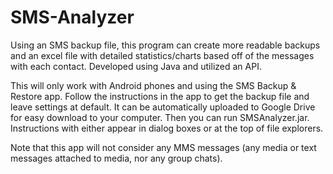 # SMS-Analyzer
Using an SMS backup file, this program can create more readable backups and an excel file with detailed statistics/charts based off of the messages with each contact. Developed using Java and utilized an API.

This will only work with Android phones and using the SMS Backup & Restore app. Follow the instructions in the app to get the backup file and leave settings at default.
It can be automatically uploaded to Google Drive for easy download to your computer. Then you can run SMSAnalyzer.jar.
Instructions with either appear in dialog boxes or at the top of file explorers.

Note that this app will not consider any MMS messages (any media or text messages attached to media, nor any group chats).
